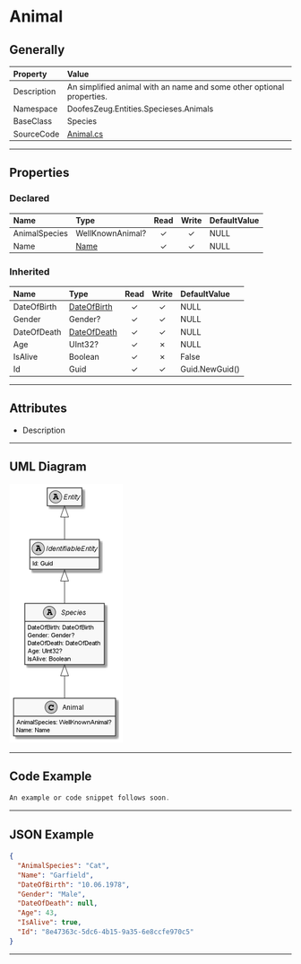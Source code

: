 ﻿# Animal

## Generally

|Property|Value|
|:-|:-|
|Description|An simplified animal with an name and some other optional properties.|
|Namespace|DoofesZeug.Entities.Specieses.Animals|
|BaseClass|Species|
|SourceCode|[Animal.cs](../../../../DoofesZeug.Library/Src/Entities/Specieses/Animals/Animal.cs)|

---

## Properties

### Declared

|Name|Type|Read|Write|DefaultValue|
|:---|:---|:--:|:---:|:-----------|
|AnimalSpecies|WellKnownAnimal?|&#x2713;|&#x2713;|NULL|
|Name|[Name](../../Entities/DoofesZeug.Entities.Specieses/Name.md)|&#x2713;|&#x2713;|NULL|

### Inherited

|Name|Type|Read|Write|DefaultValue|
|:---|:---|:--:|:---:|:-----------|
|DateOfBirth|[DateOfBirth](../../Entities/DoofesZeug.Entities.DateAndTime/DateOfBirth.md)|&#x2713;|&#x2713;|NULL|
|Gender|Gender?|&#x2713;|&#x2713;|NULL|
|DateOfDeath|[DateOfDeath](../../Entities/DoofesZeug.Entities.DateAndTime/DateOfDeath.md)|&#x2713;|&#x2713;|NULL|
|Age|UInt32?|&#x2713;|&#x2717;|NULL|
|IsAlive|Boolean|&#x2713;|&#x2717;|False|
|Id|Guid|&#x2713;|&#x2713;|Guid.NewGuid()|

---

## Attributes

- Description

---

## UML Diagram

![Animal.png](./Animal.png "Animal")

---

## Code Example

```cs
An example or code snippet follows soon.
```

---

## JSON Example

```json
{
  "AnimalSpecies": "Cat",
  "Name": "Garfield",
  "DateOfBirth": "10.06.1978",
  "Gender": "Male",
  "DateOfDeath": null,
  "Age": 43,
  "IsAlive": true,
  "Id": "8e47363c-5dc6-4b15-9a35-6e8ccfe970c5"
}
```

---


